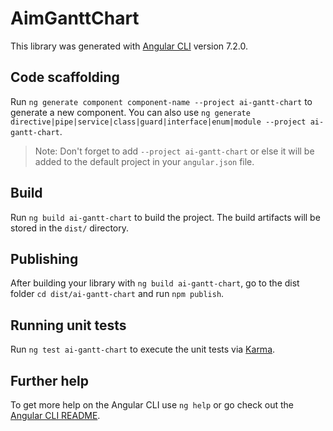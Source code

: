 # AimGanttChart

This library was generated with [Angular CLI](https://github.com/angular/angular-cli) version 7.2.0.

## Code scaffolding

Run `ng generate component component-name --project ai-gantt-chart` to generate a new component. You can also use `ng generate directive|pipe|service|class|guard|interface|enum|module --project ai-gantt-chart`.
> Note: Don't forget to add `--project ai-gantt-chart` or else it will be added to the default project in your `angular.json` file. 

## Build

Run `ng build ai-gantt-chart` to build the project. The build artifacts will be stored in the `dist/` directory.

## Publishing

After building your library with `ng build ai-gantt-chart`, go to the dist folder `cd dist/ai-gantt-chart` and run `npm publish`.

## Running unit tests

Run `ng test ai-gantt-chart` to execute the unit tests via [Karma](https://karma-runner.github.io).

## Further help

To get more help on the Angular CLI use `ng help` or go check out the [Angular CLI README](https://github.com/angular/angular-cli/blob/master/README.md).
